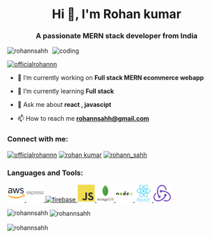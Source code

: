 <h1 align="center">Hi 👋, I'm Rohan kumar</h1>
<h3 align="center">A passionate MERN stack developer from India</h3>
<img align="right" alt= "coding" width="400" src="https://camo.githubusercontent.com/89233231dc8ba3dc5af6b979e9e3985ee8b9b70622d2ce686fc46c4a6706ea20/68747470733a2f2f6d69726f2e6d656469756d2e636f6d2f6d61782f313237322f312a5a53566d57476363317765454e6230536861775778772e676966">

<p align="left"> <img src="https://komarev.com/ghpvc/?username=rohannsahh&label=Profile%20views&color=0e75b6&style=flat" alt="rohannsahh" /> </p>

<p align="left"> <a href="https://twitter.com/officialrohannn" target="blank"><img src="https://img.shields.io/twitter/follow/officialrohannn?logo=twitter&style=for-the-badge" alt="officialrohannn" /></a> </p>

- 🔭 I’m currently working on **Full stack MERN ecommerce webapp**

- 🌱 I’m currently learning **Full stack**

- 💬 Ask me about **react , javascipt**

- 📫 How to reach me **rohannsahh@gmail.com**

<h3 align="left">Connect with me:</h3>
<p align="left">
<a href="https://twitter.com/officialrohannn" target="blank"><img align="center" src="https://raw.githubusercontent.com/rahuldkjain/github-profile-readme-generator/master/src/images/icons/Social/twitter.svg" alt="officialrohannn" height="30" width="40" /></a>
<a href="https://linkedin.com/in/rohan kumar" target="blank"><img align="center" src="https://raw.githubusercontent.com/rahuldkjain/github-profile-readme-generator/master/src/images/icons/Social/linked-in-alt.svg" alt="rohan kumar" height="30" width="40" /></a>
<a href="https://instagram.com/rohann_sahh" target="blank"><img align="center" src="https://raw.githubusercontent.com/rahuldkjain/github-profile-readme-generator/master/src/images/icons/Social/instagram.svg" alt="rohann_sahh" height="30" width="40" /></a>
</p>

<h3 align="left">Languages and Tools:</h3>
<p align="left"> <a href="https://aws.amazon.com" target="_blank" rel="noreferrer"> <img src="https://raw.githubusercontent.com/devicons/devicon/master/icons/amazonwebservices/amazonwebservices-original-wordmark.svg" alt="aws" width="40" height="40"/> </a> <a href="https://expressjs.com" target="_blank" rel="noreferrer"> <img src="https://raw.githubusercontent.com/devicons/devicon/master/icons/express/express-original-wordmark.svg" alt="express" width="40" height="40"/> </a> <a href="https://firebase.google.com/" target="_blank" rel="noreferrer"> <img src="https://www.vectorlogo.zone/logos/firebase/firebase-icon.svg" alt="firebase" width="40" height="40"/> </a> <a href="https://developer.mozilla.org/en-US/docs/Web/JavaScript" target="_blank" rel="noreferrer"> <img src="https://raw.githubusercontent.com/devicons/devicon/master/icons/javascript/javascript-original.svg" alt="javascript" width="40" height="40"/> </a> <a href="https://www.mongodb.com/" target="_blank" rel="noreferrer"> <img src="https://raw.githubusercontent.com/devicons/devicon/master/icons/mongodb/mongodb-original-wordmark.svg" alt="mongodb" width="40" height="40"/> </a> <a href="https://nodejs.org" target="_blank" rel="noreferrer"> <img src="https://raw.githubusercontent.com/devicons/devicon/master/icons/nodejs/nodejs-original-wordmark.svg" alt="nodejs" width="40" height="40"/> </a> <a href="https://reactjs.org/" target="_blank" rel="noreferrer"> <img src="https://raw.githubusercontent.com/devicons/devicon/master/icons/react/react-original-wordmark.svg" alt="react" width="40" height="40"/> </a> <a href="https://redux.js.org" target="_blank" rel="noreferrer"> <img src="https://raw.githubusercontent.com/devicons/devicon/master/icons/redux/redux-original.svg" alt="redux" width="40" height="40"/> </a> </p>

<p><img align="left" src="https://github-readme-stats.vercel.app/api/top-langs?username=rohannsahh&show_icons=true&locale=en&layout=compact" alt="rohannsahh" /></p>

<p>&nbsp;<img align="center" src="https://github-readme-stats.vercel.app/api?username=rohannsahh&show_icons=true&locale=en" alt="rohannsahh" /></p>

<p><img align="center" src="https://github-readme-streak-stats.herokuapp.com/?user=rohannsahh&" alt="rohannsahh" /></p>
